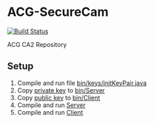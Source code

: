 # ACG-SecureCam

[![Build Status](https://travis-ci.com/Infinitide/ACG-SecureCam.svg?token=VjEYc68MUWgPSpWqgDNV&branch=dev)](https://travis-ci.com/Infinitide/ACG-SecureCam)

ACG CA2 Repository

## Setup
1. Compile and run file [bin/keys/initKeyPair.java](bin/keys/initKeyPair.java)
2. Copy [private key](bin/keys/KeyPair/private.key) to [bin/Server](bin/Server)
3. Copy [public key](bin/keys/KeyPair/public.key) to [bin/Client](bin/Client)
4. Compile and run [Server](bin/Server/Server.java)
5. Compile and run [Client](bin/Client/Client.java)
